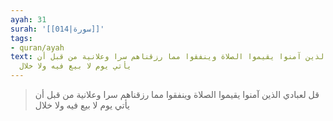 ```yaml
---
ayah: 31
surah: '[[014|سورة]]'
tags:
- quran/ayah
text: قل لعبادي الذين آمنوا يقيموا الصلاة وينفقوا مما رزقناهم سرا وعلانية من قبل أن
  يأتي يوم لا بيع فيه ولا خلال
---
```

> قل لعبادي الذين آمنوا يقيموا الصلاة وينفقوا مما رزقناهم سرا وعلانية من قبل أن يأتي يوم لا بيع فيه ولا خلال
